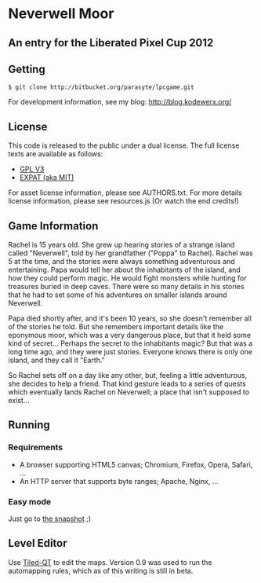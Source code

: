 Neverwell Moor
==============

An entry for the Liberated Pixel Cup 2012
-----------------------------------------

Getting
-------

    $ git clone http://bitbucket.org/parasyte/lpcgame.git

For development information, see my blog: http://blog.kodewerx.org/

License
-------

This code is released to the public under a dual license. The full license texts
are available as follows:

* [GPL V3](gpl-3.0.txt)
* [EXPAT (aka MIT)](COPYING.txt)

For asset license information, please see AUTHORS.txt.
For more details license information, please see resources.js
(Or watch the end credits!)

Game Information
----------------

Rachel is 15 years old. She grew up hearing stories of a strange island called
"Neverwell", told by her grandfather ("Poppa" to Rachel). Rachel was 5 at the
time, and the stories were always something adventurous and entertaining. Papa
would tell her about the inhabitants of the island, and how they could perform
magic. He would fight monsters while hunting for treasures buried in deep caves.
There were so many details in his stories that he had to set some of his
adventures on smaller islands around Neverwell.

Papa died shortly after, and it's been 10 years, so she doesn't remember all of
the stories he told. But she remembers important details like the eponymous
moor, which was a very dangerous place, but that it held some kind of secret...
Perhaps the secret to the inhabitants magic? But that was a long time ago, and
they were just stories. Everyone knows there is only one island, and they call
it "Earth."

So Rachel sets off on a day like any other, but, feeling a little adventurous,
she decides to help a friend. That kind gesture leads to a series of quests
which eventually lands Rachel on Neverwell; a place that isn't supposed to
exist...

Running
-------

### Requirements ###

* A browser supporting HTML5 canvas; Chromium, Firefox, Opera, Safari, ...
* An HTTP server that supports byte ranges; Apache, Nginx, ...

### Easy mode ###

Just go to [the snapshot](http://parasyte.kodewerx.org/projects/lpcgame/) ;)

Level Editor
------------

Use [Tiled-QT](http://www.mapeditor.org/) to edit the maps. Version 0.9 was used
to run the automapping rules, which as of this writing is still in beta.
